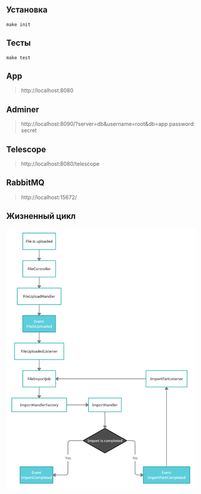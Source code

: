 ## Установка

```
make init
```
## Тесты
```
make test
```

## App
> http://localhost:8080

## Adminer
> http://localhost:8090/?server=db&username=root&db=app
> password: secret

## Telescope
> http://localhost:8080/telescope

## RabbitMQ
> http://localhost:15672/


## Жизненный цикл
![Life cycle](https://raw.githubusercontent.com/kurban900/examples/master/laravel-import/project/lifecycle.png)
